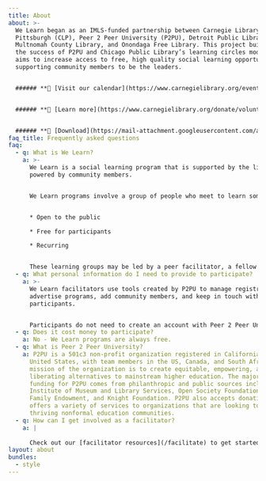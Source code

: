 ```yaml
---
title: About
about: >-
  We Learn began as an IMLS-funded partnership between Carnegie Library of
  Pittsburgh (CLP), Peer 2 Peer University (P2PU), Detroit Public Library,
  Multnomah County Library, and Onondaga Free Library. This project builds upon
  the success of P2PU and Chicago Public Library’s learning circles model, and
  aims to increase access to free, high quality social learning opportunities by
  supporting community members to be the leaders.


  ###### **📅 [Visit our calendar](https://www.carnegielibrary.org/events) to see all upcoming events.**


  ###### **🙋 [Learn more](https://www.carnegielibrary.org/donate/volunteer-at-the-library/) about volunteering to be a facilitator in Pittsburgh [](https://www.carnegielibrary.org/donate/volunteer-at-the-library/)**


  ###### **🏫 [Download](https://mail-attachment.googleusercontent.com/attachment/u/0/?ui=2&ik=35f071eb77&attid=0.1&permmsgid=msg-f:1723582244186062637&th=17eb64eb4de17f2d&view=att&disp=inline&realattid=17eb64b5c4bec82fcf41&saddbat=ANGjdJ8Ln3Ri6seSJt48AsQ4bfQPLHBn1L_6RA0tCPzxI3bBwDO3V9atii-XCmPeNTpPB0jtGpMUL0FgWelvCafWrt2e_938zy53AeOJ3OOQg_1D8b_i0SpW3jB3obc39rjhk_1ckQ4xsGfoIVoSDnglnEVmcXAdWbE6M-EQ0Sg-X45EIGK_7zGS5Hb_dhxhJA9-jpWOejyA_p53ijwQq_5DNLw0EbCJPMpkSrbzmf-8kyA_OAT6NlWDZ8qfYFgwMLnYQgfXnG7YPtNELWWlLKDmEOUrQWQXcNIbyB6WWt58I5IdpFESpzTdAru-tBK2rtuwc0aVNp_ILWfg5pctQsoj6mTQizSQh3GCLV_H1CYDlVxbUB45gPkDrwBqW5ENco6EDFOD1sF4kO8OKb_LYnEWns-tJRWVbFZORMjfhGHNaD1z4FHIqFS4BdgTCUzJJ6raz8mBdI9Ggx94d3zQAWNP-aSmpCiXxFXNPRCJO8tiyXIJXCC43_MBkKd89IOrb8UE0T9Zxsb0MHLISpGITLAiKwzUos4Ft2V7Pxk5Wh8sdhO6g-6QiNXvRk8pyYuDqSLCh-KQWO-JHI0ZSESObCdzeXpKaI2Cg6sn0lPZhGbdA7f6_7qlm4Md44wPI9jjjQ753i16fOsGNDOTQTjDl4BmTWq-9F9jXbPC8d4-imec7HJh4hiie4C3ge22rmw) the “We Learn Guide for Libraries" to bring the We Learn model to your library [](https://mail-attachment.googleusercontent.com/attachment/u/0/?ui=2&ik=35f071eb77&attid=0.1&permmsgid=msg-f:1723582244186062637&th=17eb64eb4de17f2d&view=att&disp=inline&realattid=17eb64b5c4bec82fcf41&saddbat=ANGjdJ8Ln3Ri6seSJt48AsQ4bfQPLHBn1L_6RA0tCPzxI3bBwDO3V9atii-XCmPeNTpPB0jtGpMUL0FgWelvCafWrt2e_938zy53AeOJ3OOQg_1D8b_i0SpW3jB3obc39rjhk_1ckQ4xsGfoIVoSDnglnEVmcXAdWbE6M-EQ0Sg-X45EIGK_7zGS5Hb_dhxhJA9-jpWOejyA_p53ijwQq_5DNLw0EbCJPMpkSrbzmf-8kyA_OAT6NlWDZ8qfYFgwMLnYQgfXnG7YPtNELWWlLKDmEOUrQWQXcNIbyB6WWt58I5IdpFESpzTdAru-tBK2rtuwc0aVNp_ILWfg5pctQsoj6mTQizSQh3GCLV_H1CYDlVxbUB45gPkDrwBqW5ENco6EDFOD1sF4kO8OKb_LYnEWns-tJRWVbFZORMjfhGHNaD1z4FHIqFS4BdgTCUzJJ6raz8mBdI9Ggx94d3zQAWNP-aSmpCiXxFXNPRCJO8tiyXIJXCC43_MBkKd89IOrb8UE0T9Zxsb0MHLISpGITLAiKwzUos4Ft2V7Pxk5Wh8sdhO6g-6QiNXvRk8pyYuDqSLCh-KQWO-JHI0ZSESObCdzeXpKaI2Cg6sn0lPZhGbdA7f6_7qlm4Md44wPI9jjjQ753i16fOsGNDOTQTjDl4BmTWq-9F9jXbPC8d4-imec7HJh4hiie4C3ge22rmw)**
faq_title: Frequently asked questions
faq:
  - q: What is We Learn?
    a: >-
      We Learn is a social learning program that is supported by the library but
      powered by community members.


      We Learn programs involve a group of people who meet to learn something together. These programs are:


      * Open to the public

      * Free for participants

      * Recurring 


      These learning groups may be led by a peer facilitator, a fellow community member, or a person who has special skills or knowledge. In all instances, these programs are meant to be flexible and to accommodate each participant's life experience.
  - q: What personal information do I need to provide to participate?
    a: >-
      We Learn facilitators use tools created by P2PU to manage registration,
      advertise programs, add community members, and keep in touch with
      participants.


      Participants do not need to create an account with Peer 2 Peer University. You can sign up for a learning circle with your name and phone number and/or email address. This information is only used by your facilitator to contact you. If you would like to create a learning circle, then you need to create a P2PU account. Additional questions related to user privacy can be answered by contacting support@p2pu.org.
  - q: Does it cost money to participate?
    a: No - We Learn programs are always free.
  - q: What is Peer 2 Peer University?
    a: P2PU is a 501c3 non-profit organization registered in California in the
      United States, with team members in the US, Canada, and South Africa. The
      mission of the organization is to create equitable, empowering, and
      liberating alternatives to mainstream higher education. The majority of
      funding for P2PU comes from philanthropic and public sources including
      Institute of Museum and Library Services, Open Society Foundations, Siegel
      Family Endowment, and Knight Foundation. P2PU also accepts donations and
      offers a variety of services to organizations that are looking to develop
      thriving nonformal education communities.
  - q: How can I get involved as a facilitator?
    a: |
      
      Check out our [facilitator resources](/facilitate) to get started.
layout: about
bundles:
  - style
---
```

